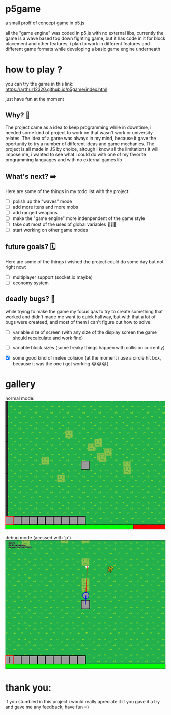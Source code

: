 # p5game
a small proff of concept game in p5.js

all the "game engine" was coded in p5.js with no external libs, currently the game is a wave based top down fighting game, but it has code in it for block placement and other features, i plan to work in different features and different game formats while developing a basic game engine underneath


# how to play ?

you can try the game in this link: https://arthur12320.github.io/p5game/index.html

just have fun at the moment

## Why? 💭

The project came as a idea to keep programming while in downtime, i needed some kind of project to work on that wasn't work or university relates. The idea of a game was always in my mind, because it gave the oportunity to try a number of different ideas and game mechanics. The project is all made in JS by choice, altough i know all the limitations it will impose me, i wanted to see what i could do with one of my favorite programming languages and with no external games lib

## What's next? ➡️

Here are some of the things in my todo list with the project:

- [ ] polish up the "waves" mode
- [ ] add more itens and more mobs 
- [ ] add ranged weapons
- [ ] make the "game engine" more indenpendent of the game style
- [ ] take out most of the uses of global variables 💩💩💩
- [ ] start working on other game modes

## future goals? 🗓️

Here are some of the things i wished the project could do some day but not right now:

- [ ] multiplayer support (socket.io maybe)
- [ ] economy system

## deadly bugs?  🐛

while trying to make the game my focus qas to try to create something that worked and didn't made me want to quick halfway, but with that a lot of bugs were createed, and most of them i can't figure out how to solve:

- [ ] variable size of screen (with any size of the display screen the game should recalculate and work fine) 
- [ ] variable block sizes (some freaky things happen with collision currently)
- [X] some good kind of melee colision (at the moment i use a circle hit box, because it was the one i got working 😂😂😂)


# gallery 

normal mode:
![](repoimages/capture1.PNG)


debug mode (acessed with ´p´)
![](repoimages/capture2.PNG)
 
# thank you:

if you stumbled in this project i would really apreciate it if you gave it a try and gave me any feedback, have fun =)
